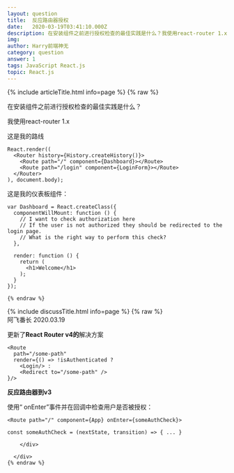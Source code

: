 ```yaml
---
layout: question
title:  反应路由器授权
date:   2020-03-19T03:41:10.000Z
description: 在安装组件之前进行授权检查的最佳实践是什么？我使用react-router 1.x这是我的路线React.render((  <Router...
img: 
author: Harry前端神无
category: question
answer: 1
tags: JavaScript React.js
topic: React.js
---
```

<div class="article-root">
  <div class="article">
    {% include articleTitle.html info=page %}
    {% raw %}
    <div class="article-content"><p><font style="vertical-align: inherit;"><font style="vertical-align: inherit;">在安装组件之前进行授权检查的最佳实践是什么？</font></font></p>

<p><font style="vertical-align: inherit;"><font style="vertical-align: inherit;">我使用react-router 1.x</font></font></p>

<p><font style="vertical-align: inherit;"><font style="vertical-align: inherit;">这是我的路线</font></font></p>

<pre class="lang-jsx prettyprint-override"><code>React.render((<font></font>
  &lt;Router history={History.createHistory()}&gt;<font></font>
    &lt;Route path="/" component={Dashboard}&gt;&lt;/Route&gt;<font></font>
    &lt;Route path="/login" component={LoginForm}&gt;&lt;/Route&gt;<font></font>
  &lt;/Router&gt;<font></font>
), document.body);<font></font>
</code></pre>

<p><font style="vertical-align: inherit;"><font style="vertical-align: inherit;">这是我的仪表板组件：</font></font></p>

<pre class="lang-jsx prettyprint-override"><code>var Dashboard = React.createClass({<font></font>
  componentWillMount: function () {<font></font>
    // I want to check authorization here<font></font>
    // If the user is not authorized they should be redirected to the login page.<font></font>
    // What is the right way to perform this check?<font></font>
  },<font></font>
<font></font>
  render: function () {<font></font>
    return (<font></font>
      &lt;h1&gt;Welcome&lt;/h1&gt;<font></font>
    );<font></font>
  }<font></font>
});<font></font>
</code></pre></div>
    {% endraw %}
  </div>

  <div class="discuss-wrapper">
    {% include discussTitle.html info=page %}
    {% raw %}
    <div class="discuss-item">
        <div class="discuss-parent">
          <div class="discuss-meta">
            <span class="discuss-user">阿飞番长</span>
            <span class="discuss-time">2020.03.19</span>
          </div>
          <div class="discuss-comment"><p><font style="vertical-align: inherit;"><font style="vertical-align: inherit;">更新了</font><strong><font style="vertical-align: inherit;">React Router v4的</font></strong><font style="vertical-align: inherit;">解决方案
</font></font><strong><font style="vertical-align: inherit;"></font></strong>
</p>

<pre><code>&lt;Route <font></font>
  path="/some-path" <font></font>
  render={() =&gt; !isAuthenticated ?<font></font>
    &lt;Login/&gt; :<font></font>
    &lt;Redirect to="/some-path" /&gt;<font></font>
}/&gt;<font></font>
</code></pre>

<p><strong><font style="vertical-align: inherit;"><font style="vertical-align: inherit;">反应路由器到v3</font></font></strong></p>

<p><font style="vertical-align: inherit;"><font style="vertical-align: inherit;">使用“ onEnter”事件并在回调中检查用户是否被授权：
</font></font></p>

<pre><code>&lt;Route path="/" component={App} onEnter={someAuthCheck}&gt;  <font></font>
<font></font>
const someAuthCheck = (nextState, transition) =&gt; { ... }<font></font>
</code></pre></div>
        </div>
        
      </div>
    {% endraw %}
  </div>
<div>
